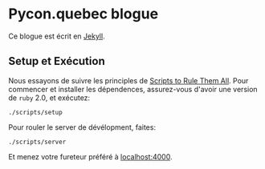 Pycon.quebec blogue
===================

Ce blogue est écrit en [Jekyll](http://jekyllrb.com/).

Setup et Exécution 
------------------

Nous essayons de suivre les principles de
[Scripts to Rule Them All](http://githubengineering.com/scripts-to-rule-them-all/).
Pour commencer et installer les dépendences, assurez-vous d'avoir une version de `ruby` 2.0, et exécutez:

    ./scripts/setup

Pour rouler le server de dévélopment, faites:

    ./scripts/server

Et menez votre fureteur préféré à [localhost:4000](http://localhost:4000).
